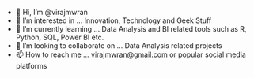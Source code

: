 - 👋 Hi, I’m @virajmwran
- 👀 I’m interested in ... Innovation, Technology and Geek Stuff
- 🌱 I’m currently learning ... Data Analysis and BI related tools such as R, Python, SQL, Power BI etc.
- 💞️ I’m looking to collaborate on ... Data Analysis related projects
- 📫 How to reach me ... virajmwran@gmail.com or popular social media platforms

<!---
virajmwran/virajmwran is a ✨ special ✨ repository because its `README.md` (this file) appears on your GitHub profile.
You can click the Preview link to take a look at your changes.
--->
